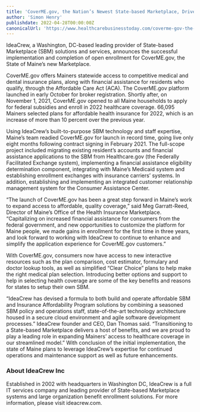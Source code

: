 ```yaml
---
title: 'CoverME.gov, the Nation’s Newest State-based Marketplace, Drives Increased Enrollment for the State of Maine'
author: 'Simon Henry'
publishdate: 2022-04-28T00:00:00Z
canonicalUrl: 'https://www.healthcarebusinesstoday.com/coverme-gov-the-nations-newest-state-based-marketplace-drives-increased-enrollment-for-the-state-of-maine/'
---
```


IdeaCrew, a Washington, DC-based leading provider of State-based Marketplace (SBM) solutions and services, announces the successful implementation and completion of open enrollment for CoverME.gov, the State of Maine’s new Marketplace.

CoverME.gov offers Mainers statewide access to competitive medical and dental insurance plans, along with financial assistance for residents who qualify, through the Affordable Care Act (ACA). The CoverME.gov platform launched in early October for broker registration. Shortly after, on November 1, 2021, CoverME.gov opened to all Maine households to apply for federal subsidies and enroll in 2022 healthcare coverage. 66,095 Mainers selected plans for affordable health insurance for 2022, which is an increase of more than 10 percent over the previous year.

Using IdeaCrew’s built-to-purpose SBM technology and staff expertise, Maine’s team readied CoverME.gov for launch in record time, going live only eight months following contract signing in February 2021.
The full-scope project included migrating existing resident’s accounts and financial assistance applications to the SBM from Healthcare.gov (the Federally Facilitated Exchange system), implementing a financial assistance eligibility determination component, integrating with Maine’s Medicaid system and establishing enrollment exchanges with insurance carriers’ systems. In addition, establishing and implementing an integrated customer relationship management system for the Consumer Assistance Center.

“The launch of CoverME.gov has been a great step forward in Maine’s work to expand access to affordable, quality coverage,” said Meg Garratt-Reed, Director of Maine’s Office of the Health Insurance Marketplace. “Capitalizing on increased financial assistance for consumers from the federal government, and new opportunities to customize the platform for Maine people, we made gains in enrollment for the first time in three years, and look forward to working with IdeaCrew to continue to enhance and simplify the application experience for CoverME.gov customers.”

With CoverME.gov, consumers now have access to new interactive resources such as the plan comparison, cost estimator, formulary and doctor lookup tools, as well as simplified “Clear Choice” plans to help make the right medical plan selection. Introducing better options and support to help in selecting health coverage are some of the key benefits and reasons for states to setup their own SBM.

“IdeaCrew has devised a formula to both build and operate affordable SBM and Insurance Affordability Program solutions by combining a seasoned SBM policy and operations staff, state-of-the-art technology architecture housed in a secure cloud environment and agile software development processes.” IdeaCrew founder and CEO, Dan Thomas said. “Transitioning to a State-based Marketplace delivers a host of benefits, and we are proud to play a leading role in expanding Mainers’ access to healthcare coverage in our streamlined model.”
With conclusion of the initial implementation, the state of Maine plans to leverage IdeaCrew’s expertise for continued operations and maintenance support as well as future enhancements.

### About IdeaCrew Inc

Established in 2002 with headquarters in Washington DC, IdeaCrew is a full IT services company and leading provider of State-based Marketplace systems and large organization benefit enrollment solutions. For more information, please visit ideacrew.com.
